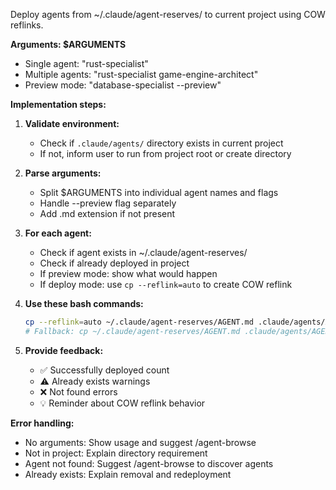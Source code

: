 Deploy agents from ~/.claude/agent-reserves/ to current project using COW reflinks.

**Arguments: $ARGUMENTS**
- Single agent: "rust-specialist" 
- Multiple agents: "rust-specialist game-engine-architect"
- Preview mode: "database-specialist --preview"

**Implementation steps:**
1. **Validate environment:**
   - Check if `.claude/agents/` directory exists in current project
   - If not, inform user to run from project root or create directory

2. **Parse arguments:**
   - Split $ARGUMENTS into individual agent names and flags
   - Handle --preview flag separately
   - Add .md extension if not present

3. **For each agent:**
   - Check if agent exists in ~/.claude/agent-reserves/
   - Check if already deployed in project
   - If preview mode: show what would happen
   - If deploy mode: use `cp --reflink=auto` to create COW reflink

4. **Use these bash commands:**
   ```bash
   cp --reflink=auto ~/.claude/agent-reserves/AGENT.md .claude/agents/AGENT.md
   # Fallback: cp ~/.claude/agent-reserves/AGENT.md .claude/agents/AGENT.md
   ```

5. **Provide feedback:**
   - ✅ Successfully deployed count
   - ⚠️ Already exists warnings  
   - ❌ Not found errors
   - 💡 Reminder about COW reflink behavior

**Error handling:**
- No arguments: Show usage and suggest /agent-browse
- Not in project: Explain directory requirement
- Agent not found: Suggest /agent-browse to discover agents
- Already exists: Explain removal and redeployment